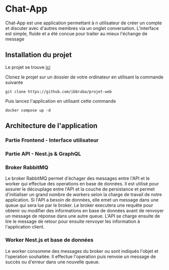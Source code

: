 # Chat-App

Chat-App est une application permettant à n utilisateur de créer un compte et discuter avec d'autres membres via un onglet conversation. 
L'interface est simple, fluide et a été concue pour traiter au mieux l'échange de message 

## Installation du projet 

Le projet se trouve [ici](https://github.com/ibbraba/projet-web)

Clonez le projet sur un dossier de votre ordinateur en utilisant la commande suivante 

```
git clone https://github.com/ibbraba/projet-web
``` 

Puis lancez l'application en utilisant cette commande 
```
docker compose up -d 
``` 





## Architecture de l'application 


### Partie Frontend - Interface utilisateur

### Partie API - Nest.js & GraphQL 

### Broker RabbitMQ 

Le broker RabbitMQ permet d'échager des messages entre l'API et le worker qui effectue des operations en base de données. Il est utilisé pour assurer le découplage entre l'API et la couche de persistance et permet d'initialiser un grand nombre de workers selon la charge de travail de notre application. 
Si l'API a besoin de données, elle emet un message dans une queue qui sera lue par le broker. Le broker executera une requête pour obtenir ou modifier des informations en base de données avant de renvoyer un message de réponse dans une autre queue. L'API se charge ensuite de lire le message de retour pour ensuite renvoyer les information à l'application client.

### Worker Nest.js et base de données 
Le worker consomme des messages du broker ou sont indiqués l'objet et l'operation souhaitée. Il effectue l'operation puis renvoie un message de succès ou d'erreur dans une nouvelle queue.